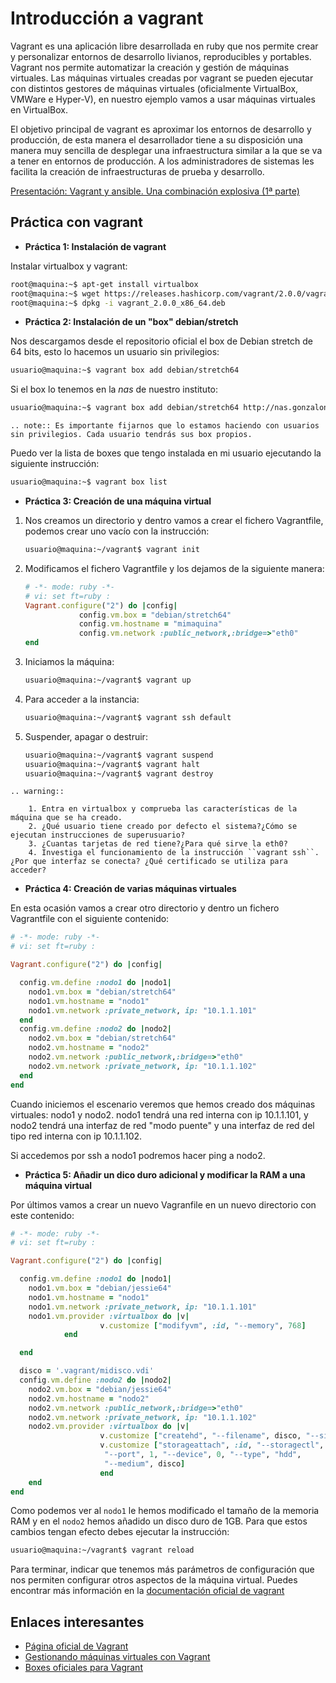 # Introducción a vagrant

Vagrant es una aplicación libre desarrollada en ruby que nos permite crear y personalizar entornos de desarrollo livianos, reproducibles y portables. Vagrant nos permite automatizar la creación y gestión de máquinas virtuales. Las máquinas virtuales creadas por vagrant se pueden ejecutar con distintos gestores de máquinas virtuales (oficialmente VirtualBox, VMWare e Hyper-V), en nuestro ejemplo vamos a usar máquinas virtuales en VirtualBox.

El objetivo principal de vagrant es aproximar los entornos de desarrollo y producción, de esta manera el desarrollador tiene a su disposición una manera  muy sencilla de desplegar una infraestructura similar a la que se va a tener en entornos de producción. A los administradores de sistemas les facilita la creación de infraestructuras de prueba y desarrollo.

[Presentación: Vagrant y ansible. Una combinación explosiva (1ª parte)](http://iesgn.github.io/cloud/curso/u2/presentacion_vagrant)

## Práctica con vagrant

* **Práctica 1: Instalación de vagrant**

Instalar virtualbox y vagrant:

```bash
root@maquina:~$ apt-get install virtualbox
root@maquina:~$ wget https://releases.hashicorp.com/vagrant/2.0.0/vagrant_2.0.0_x86_64.deb
root@maquina:~$ dpkg -i vagrant_2.0.0_x86_64.deb
```

* **Práctica 2: Instalación de un "box" debian/stretch**

Nos descargamos desde el repositorio oficial el box de Debian stretch de 64 bits, esto lo hacemos un usuario sin privilegios:

```bash
usuario@maquina:~$ vagrant box add debian/stretch64
```

Si el box lo tenemos en la *nas* de nuestro instituto:

```bash
usuario@maquina:~$ vagrant box add debian/stretch64 http://nas.gonzalonazareno.org/...
```

```eval_rst
.. note:: Es importante fijarnos que lo estamos haciendo con usuarios sin privilegios. Cada usuario tendrás sus box propios.
```        

Puedo ver la lista de boxes que tengo instalada en mi usuario ejecutando la siguiente instrucción:
    
```bash
usuario@maquina:~$ vagrant box list
```

* **Práctica 3: Creación de una máquina virtual**

1. Nos creamos un directorio y dentro vamos a crear el fichero Vagrantfile, podemos crear uno vacío con la instrucción:
        
    ```bash
    usuario@maquina:~/vagrant$ vagrant init
    ```
        
2. Modificamos el fichero Vagrantfile y los dejamos de la siguiente manera:

    ```ruby
    # -*- mode: ruby -*-
    # vi: set ft=ruby :
    Vagrant.configure("2") do |config|
                config.vm.box = "debian/stretch64"
                config.vm.hostname = "mimaquina"
                config.vm.network :public_network,:bridge=>"eth0"
    end    
    ```
    
3. Iniciamos la máquina:

    ```bash
    usuario@maquina:~/vagrant$ vagrant up
    ```
        
4. Para acceder a la instancia:
  	
    ```bash
    usuario@maquina:~/vagrant$ vagrant ssh default
    ```
    	      
5. Suspender, apagar o destruir:
    	
    ```bash
    usuario@maquina:~/vagrant$ vagrant suspend
    usuario@maquina:~/vagrant$ vagrant halt
    usuario@maquina:~/vagrant$ vagrant destroy
    ```

```eval_rst
.. warning:: 

    1. Entra en virtualbox y comprueba las características de la máquina que se ha creado.
    2. ¿Qué usuario tiene creado por defecto el sistema?¿Cómo se ejecutan instrucciones de superusuario?
    3. ¿Cuantas tarjetas de red tiene?¿Para qué sirve la eth0?
    4. Investiga el funcionamiento de la instrucción ``vagrant ssh``. ¿Por que interfaz se conecta? ¿Qué certificado se utiliza para acceder?
```

* **Práctica 4: Creación de varias máquinas virtuales**

En esta ocasión vamos a crear otro directorio y dentro un fichero Vagrantfile con el siguiente contenido:

```ruby
# -*- mode: ruby -*-
# vi: set ft=ruby :

Vagrant.configure("2") do |config|

  config.vm.define :nodo1 do |nodo1|
    nodo1.vm.box = "debian/stretch64"
    nodo1.vm.hostname = "nodo1"
    nodo1.vm.network :private_network, ip: "10.1.1.101"
  end
  config.vm.define :nodo2 do |nodo2|
    nodo2.vm.box = "debian/stretch64"
    nodo2.vm.hostname = "nodo2"
    nodo2.vm.network :public_network,:bridge=>"eth0"
    nodo2.vm.network :private_network, ip: "10.1.1.102"
  end
end
```

Cuando iniciemos el escenario veremos que hemos creado dos máquinas virtuales: nodo1 y nodo2. 
nodo1 tendrá una red interna con ip 10.1.1.101, y nodo2 tendrá una interfaz de red "modo puente" y una interfaz de red del tipo red interna con ip 10.1.1.102.

Si accedemos por ssh a nodo1 podremos hacer ping a nodo2.


* **Práctica 5: Añadir un dico duro adicional y modificar la RAM a una máquina virtual**

Por últimos vamos a crear un nuevo Vagranfile en un nuevo directorio con este contenido:

```ruby
# -*- mode: ruby -*-
# vi: set ft=ruby :

Vagrant.configure("2") do |config|

  config.vm.define :nodo1 do |nodo1|
    nodo1.vm.box = "debian/jessie64"
    nodo1.vm.hostname = "nodo1"
    nodo1.vm.network :private_network, ip: "10.1.1.101"
    nodo1.vm.provider :virtualbox do |v|
                    v.customize ["modifyvm", :id, "--memory", 768]
            end

  end

  disco = '.vagrant/midisco.vdi'
  config.vm.define :nodo2 do |nodo2|
    nodo2.vm.box = "debian/jessie64"
    nodo2.vm.hostname = "nodo2"
    nodo2.vm.network :public_network,:bridge=>"eth0"
    nodo2.vm.network :private_network, ip: "10.1.1.102"
    nodo2.vm.provider :virtualbox do |v|
                    v.customize ["createhd", "--filename", disco, "--size", 1024]
                    v.customize ["storageattach", :id, "--storagectl", "SATA Controller",
                     "--port", 1, "--device", 0, "--type", "hdd",
                     "--medium", disco]
                    end
    end
end
```

Como podemos ver al `nodo1` le hemos modificado el tamaño de la memoria RAM y en el `nodo2` hemos añadido un disco duro de 1GB. Para que estos cambios tengan efecto debes ejecutar la instrucción:

```bash
usuario@maquina:~/vagrant$ vagrant reload
```

Para terminar, indicar que tenemos más parámetros de configuración que nos permiten configurar otros aspectos de la máquina virtual. Puedes encontrar más información en la [documentación oficial de vagrant](http://docs.vagrantup.com/v2/)

## Enlaces interesantes

* [Página oficial de Vagrant](http://www.vagrantup.com/)
* [Gestionando máquinas virtuales con Vagrant](http://www.josedomingo.org/pledin/2013/09/gestionando-maquinas-virtuales-con-vagrant/)
* [Boxes oficiales para Vagrant](https://atlas.hashicorp.com/boxes/search)

